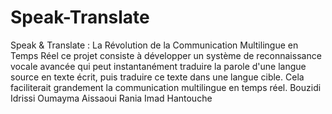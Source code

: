 # Speak-Translate
Speak &amp; Translate : La Révolution de la Communication Multilingue en Temps Réel
ce projet consiste à développer un système de reconnaissance vocale avancée qui peut instantanément traduire la parole d'une langue source en texte écrit, puis traduire ce texte dans une langue cible. Cela faciliterait grandement la communication multilingue en temps réel.
Bouzidi Idrissi Oumayma
Aissaoui Rania
Imad Hantouche
